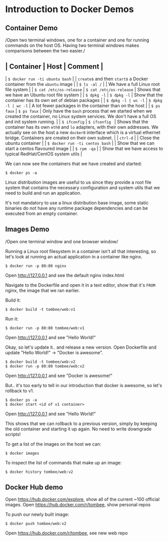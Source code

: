 # Introduction to Docker Demos

## Container Demo

/Open two terminal windows, one for a container and one for running commands on the host OS.  Having two terminal windows makes comparisons between the two easier./

| Container | Host | Comment |
------------------------------
| `$ docker run -ti ubuntu bash` | | `create`s and then `start`s a Docker container from the `ubuntu` image |
| `$ ls -al /` | | We have a full Linux root file system |
| `$ cat /etc/os-release` | `$ cat /etc/os-release` | Shows that we have an Ubuntu root file system |
| `$ dpkg -l` | `$ dpkg -l` | Show that the container has its own set of debian packages |
| `$ dpkg -l | wc -l` | `$ dpkg -l | wc -l` | A lot fewer packages in the container than on the host |
| `$ ps faux` | `$ ps faux` | Only have the `bash` process that we started when we created the container, no Linux system services.  We don't have a full OS and init system running. |
| `$ ifconfig` | `$ ifconfig ` | Shows that the container has its own `eth0` and `lo` adapters, with their own addresses.  We actually see on the host a new `docker0` interface which is a virtual ethernet bridge.  Containers are created on their own subnet. |
| `ctrl-d` | | Close the ubuntu container |
| `$ docker run -ti centos bash` | | Show that we can start a centos flavoured image |
| `$ rpm -qa` | | Show that we have access to typical RedHat/CentOS system utils |

We can now see the containers that we have created and started:

```
$ docker ps -a
```

Linux distribution images are useful to us since they provide a root file system that contains the necessary configuration and system utils that we need to build and run an application.

It's not mandatory to use a linux distribution base image, some static binaries do not have any runtime package dependencies and can be executed from an empty container.

## Images Demo

/Open one terminal window and one browser window/

Running a Linux root filesystem in a container isn't all that interesting, so let's look at running an actual application in a container like nginx.

```
$ docker run -p 80:80 nginx
```

Open http://127.0.0.1 and see the default nginx index.html

Navigate to the Dockerfile and open it in a text editor, show that it's `FROM` nginx, the image that we ran earlier.

Build it:

```
$ docker build -t tombee/web:v1
```

Run it:

```
$ docker run -p 80:80 tombee/web:v1
```

Open http://127.0.0.1 and see "Hello World!"

Okay, so let's update it.. and release a new version.  Open Dockerfile and update "Hello World!" -> "Docker is awesome".

```
$ docker build -t tombee/web:v2
$ docker run -p 80:80 tombee/web:v2
```

Open http://127.0.0.1 and see "Docker is awesome!"

But.. it's too early to tell in our introduction that docker is awesome, so let's rollback to v1.

```
$ docker ps -a
$ docker start <id of v1 container>
```

Open http://127.0.0.1 and see "Hello World!"

This shows that we can rollback to a previous version, simply by keeping the old container and starting it up again.  No need to write downgrade scripts!

To get a list of the images on the host we can:

```
$ docker images
```

To inspect the list of commands that make up an image:

```
$ docker history tombee/web:v2
```

## Docker Hub demo

Open https://hub.docker.com/explore, show all of the current ~100 official images.
Open https://hub.docker.com/r/tombee, show personal repos

To push our newly built image:

```
$ docker push tombee/web:v2
```

Open https://hub.docker.com/r/tombee, see new web repo



